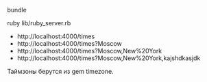 bundle

ruby lib/ruby_server.rb

* http://localhost:4000/times
* http://localhost:4000/times?Moscow
* http://localhost:4000/times?Moscow,New%20York
* http://localhost:4000/times?Moscow,New%20York,kajshdkasjdk

Таймзоны берутся из gem timezone.
